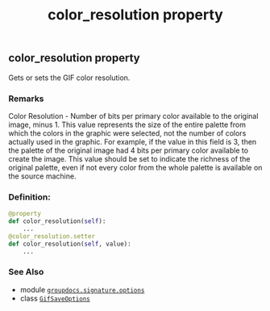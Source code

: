 ﻿---
title: color_resolution property
second_title: GroupDocs.Signature for Python via .NET API References
description: 
type: docs
url: /python-net/groupdocs.signature.options/gifsaveoptions/color_resolution/
is_root: false
weight: 50
---

## color_resolution property


Gets or sets the GIF color resolution.

### Remarks 


Color Resolution - Number of bits per primary color available to the original
image, minus 1. This value represents the size of the entire palette from
which the colors in the graphic were selected, not the number of colors actually
used in the graphic.  For example, if the value in this field is 3, then
the palette of the original image had 4 bits per primary color available
to create the image. This value should be set to indicate the richness of
the original palette, even if not every color from the whole palette is available
on the source machine.
### Definition:
```python
@property
def color_resolution(self):
    ...
@color_resolution.setter
def color_resolution(self, value):
    ...
```

### See Also
* module [`groupdocs.signature.options`](../../)
* class [`GifSaveOptions`](/signature/python-net/groupdocs.signature.options/gifsaveoptions)
